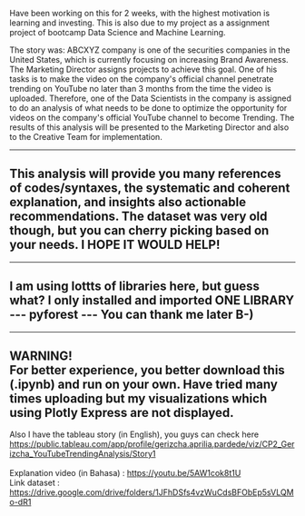 Have been working on this for 2 weeks, with the highest motivation is learning and investing.
This is also due to my project as a assignment project of bootcamp Data Science and Machine Learning.

The story was:
ABCXYZ company is one of the securities companies in the United States, which is currently focusing on increasing Brand Awareness.
The Marketing Director assigns projects to achieve this goal. One of his tasks is to make the video on the company's official channel penetrate trending on YouTube no later than 3 months from the time the video is uploaded. Therefore, one of the Data Scientists in the company is assigned to do an analysis of what needs to be done to optimize the opportunity for videos on the company's official YouTube channel to become Trending. The results of this analysis will be presented to the Marketing Director and also to the Creative Team for implementation.

-------------
This analysis will provide you many references of codes/syntaxes, the systematic and coherent explanation, and insights also actionable recommendations.
The dataset was very old though, but you can cherry picking based on your needs.
I HOPE IT WOULD HELP!
-------------

-------------
I am using lottts of libraries here, but guess what? 
I only installed and imported ONE LIBRARY --- pyforest ---
You can thank me later B-)
-------------

-------------
WARNING!<br>
For better experience, you better download this (.ipynb) and run on your own. Have tried many times uploading but my visualizations which using Plotly Express are not displayed. 
-------------


Also I have the tableau story (in English), you guys can check here<br>
https://public.tableau.com/app/profile/gerizcha.aprilia.pardede/viz/CP2_Gerizcha_YouTubeTrendingAnalysis/Story1 <br>
<br>
Explanation video (in Bahasa) : https://youtu.be/5AW1cok8t1U
<br>
Link dataset : https://drive.google.com/drive/folders/1JFhDSfs4vzWuCdsBFObEp5sVLQMo-dR1

